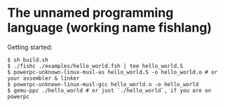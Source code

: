 # The unnamed programming language (working name fishlang)
Getting started:
```shell
$ sh build.sh
$ ./fishc ./examples/hello_world.fsh | tee hello_world.S
$ powerpc-unknown-linux-musl-as hello_world.S -o hello_world.o # or your assembler & linker
$ powerpc-unknown-linux-musl-gcc hello_world.o -o hello_world
$ qemu-ppc ./hello_world # or just `./hello_world`, if you are on powerpc
```
